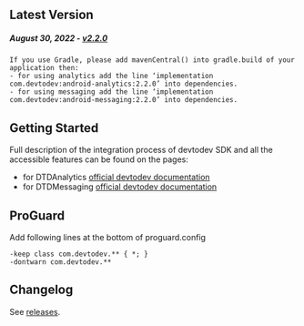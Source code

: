 Latest Version
--------------
##### _August 30, 2022_ - [v2.2.0](https://github.com/devtodev-analytics/android-sdk-2.0/releases/latest)

```
If you use Gradle, please add mavenCentral() into gradle.build of your application then:
- for using analytics add the line ‘implementation com.devtodev:android-analytics:2.2.0’ into dependencies.
- for using messaging add the line ‘implementation com.devtodev:android-messaging:2.2.0’ into dependencies.
```

Getting Started
---------------
Full description of the integration process of devtodev SDK and all the accessible features can be found on the pages:
- for DTDAnalytics [official devtodev documentation](https://docs.devtodev.com/integration/integration-of-sdk-v2/sdk-integration/android)
- for DTDMessaging [official devtodev documentation](https://docs.devtodev.com/integration/integration-of-sdk-v2/push-notifications/android)

ProGuard
---------------
Add following lines at the bottom of proguard.config
```
-keep class com.devtodev.** { *; }
-dontwarn com.devtodev.**
```

Changelog
---------
See [releases](https://github.com/devtodev-analytics/android-sdk-2.0/releases/).
